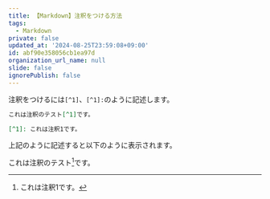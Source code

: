 ```yaml
---
title: 【Markdown】注釈をつける方法
tags:
  - Markdown
private: false
updated_at: '2024-08-25T23:59:08+09:00'
id: abf90e358056cb1ea97d
organization_url_name: null
slide: false
ignorePublish: false
---
```

注釈をつけるには`[^1]`、`[^1]:`のように記述します。

```markdown
これは注釈のテスト[^1]です。

[^1]: これは注釈1です。
```

上記のように記述すると以下のように表示されます。

これは注釈のテスト[^1]です。

[^1]: これは注釈1です。
